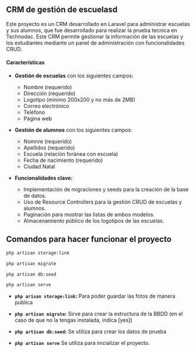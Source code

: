 ## CRM de gestión de escuelasd

Este proyecto es un CRM desarrollado en Laravel para administrar escuelas y sus alumnos, que fue desarrollado para realizar la prueba tecnica en Technodac. Este CRM permite gestionar la información de las escuelas y los estudiantes mediante un panel de administración con funcionalidades CRUD.


#### Características

- **Gestión de escuelas** con los siguientes campos:
  - Nombre (requerido)
  - Dirección (requerido)
  - Logotipo (minimo 200x200 y no más de 2MB)
  - Correo electrónico
  - Teléfono
  - Página web

- **Gestión de alumnos** con los siguientes campos:
  - Nomnre (requerido)
  - Apellidos (requerido)
  - Escuela (relación foránea con escuela)
  - Fecha de nacimiento (requerido)
  - Ciudad Natal

- **Funcionalidades clave:**
  - Implementación de migraciones y seeds  para la creación de la base de datos.
  - Uso de Resource Controllers para la gestión CRUD de escuelas y alumnos.
  - Paginación para mostrar las listas de ambos modelos.
  - Almacenamiento público de los logotipos de las escuelas.

## Comandos para hacer funcionar el proyecto

```bash
php artisan storage:link 
```

```bash 
php artisan migrate
```

```bash 
php artisan db:seed
```

```bash
php artisan serve
```

* **`php arisan storage:link`:** Para poder guardar las fotos de manera publica

* **`php artisan migrate`:** Sirve para crear la estructura de la BBDD (en el caso de que no la tengas instalada, indica [yes])

* **`php artisan db:seed`:** Se utiliza para crear los datos de prueba

* **`php artisan serve`** Se utiliza para inicializar el proyecto.
